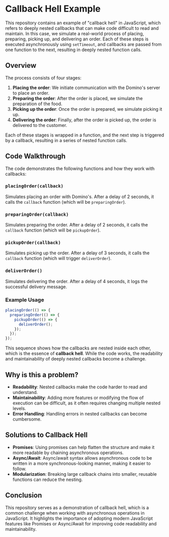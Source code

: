 # Callback Hell Example

This repository contains an example of "callback hell" in JavaScript, which refers to deeply nested callbacks that can make code difficult to read and maintain. 
In this case, we simulate a real-world process of placing, preparing, picking up, and delivering an order. Each of these steps is executed asynchronously using `setTimeout`, and callbacks are passed from one function to the next, resulting in deeply nested function calls.

## Overview

The process consists of four stages:

1. **Placing the order**: We initiate communication with the Domino's server to place an order.
2. **Preparing the order**: After the order is placed, we simulate the preparation of the food.
3. **Picking up the order**: Once the order is prepared, we simulate picking it up.
4. **Delivering the order**: Finally, after the order is picked up, the order is delivered to the customer.

Each of these stages is wrapped in a function, and the next step is triggered by a callback, resulting in a series of nested function calls.

## Code Walkthrough

The code demonstrates the following functions and how they work with callbacks:

### `placingOrder(callback)`
Simulates placing an order with Domino's. After a delay of 2 seconds, it calls the `callback` function (which will be `preparingOrder`).

### `preparingOrder(callback)`
Simulates preparing the order. After a delay of 2 seconds, it calls the `callback` function (which will be `pickupOrder`).

### `pickupOrder(callback)`
Simulates picking up the order. After a delay of 3 seconds, it calls the `callback` function (which will trigger `deliverOrder`).

### `deliverOrder()`
Simulates delivering the order. After a delay of 4 seconds, it logs the successful delivery message.

### Example Usage

```javascript
placingOrder(() => {
  preparingOrder(() => {
    pickupOrder(() => {
      deliverOrder();
    });
  });
});
```

This sequence shows how the callbacks are nested inside each other, which is the essence of **callback hell**. While the code works, the readability and maintainability of deeply nested callbacks become a challenge.

## Why is this a problem?

- **Readability**: Nested callbacks make the code harder to read and understand.
- **Maintainability**: Adding more features or modifying the flow of execution can be difficult, as it often requires changing multiple nested levels.
- **Error Handling**: Handling errors in nested callbacks can become cumbersome.

## Solutions to Callback Hell

- **Promises**: Using promises can help flatten the structure and make it more readable by chaining asynchronous operations.
- **Async/Await**: Async/await syntax allows asynchronous code to be written in a more synchronous-looking manner, making it easier to follow.
- **Modularization**: Breaking large callback chains into smaller, reusable functions can reduce the nesting.

## Conclusion

This repository serves as a demonstration of callback hell, which is a common challenge when working with asynchronous operations in JavaScript. It highlights the importance of adopting modern JavaScript features like Promises or Async/Await for improving code readability and maintainability.

